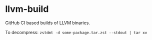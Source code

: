# **llvm-build**

GitHub CI based builds of LLVM binaries.

To decompress: `zstdmt -d some-package.tar.zst --stdout | tar xv`
